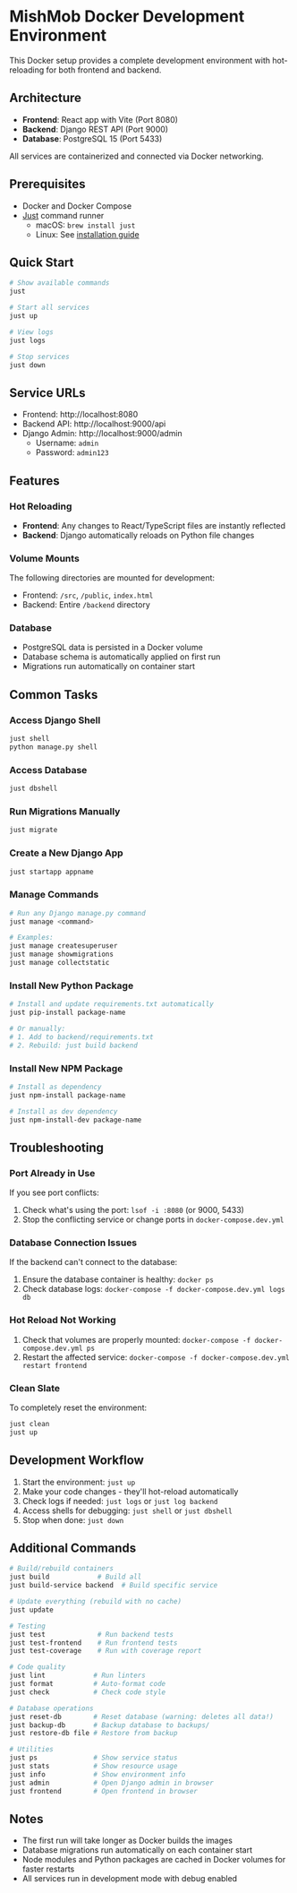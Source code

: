 # MishMob Docker Development Environment

This Docker setup provides a complete development environment with hot-reloading for both frontend and backend.

## Architecture

- **Frontend**: React app with Vite (Port 8080)
- **Backend**: Django REST API (Port 9000)
- **Database**: PostgreSQL 15 (Port 5433)

All services are containerized and connected via Docker networking.

## Prerequisites

- Docker and Docker Compose
- [Just](https://github.com/casey/just) command runner
  - macOS: `brew install just`
  - Linux: See [installation guide](https://github.com/casey/just#installation)

## Quick Start

```bash
# Show available commands
just

# Start all services
just up

# View logs
just logs

# Stop services
just down
```

## Service URLs

- Frontend: http://localhost:8080
- Backend API: http://localhost:9000/api
- Django Admin: http://localhost:9000/admin
  - Username: `admin`
  - Password: `admin123`

## Features

### Hot Reloading
- **Frontend**: Any changes to React/TypeScript files are instantly reflected
- **Backend**: Django automatically reloads on Python file changes

### Volume Mounts
The following directories are mounted for development:
- Frontend: `/src`, `/public`, `index.html`
- Backend: Entire `/backend` directory

### Database
- PostgreSQL data is persisted in a Docker volume
- Database schema is automatically applied on first run
- Migrations run automatically on container start

## Common Tasks

### Access Django Shell
```bash
just shell
python manage.py shell
```

### Access Database
```bash
just dbshell
```

### Run Migrations Manually
```bash
just migrate
```

### Create a New Django App
```bash
just startapp appname
```

### Manage Commands
```bash
# Run any Django manage.py command
just manage <command>

# Examples:
just manage createsuperuser
just manage showmigrations
just manage collectstatic
```

### Install New Python Package
```bash
# Install and update requirements.txt automatically
just pip-install package-name

# Or manually:
# 1. Add to backend/requirements.txt
# 2. Rebuild: just build backend
```

### Install New NPM Package
```bash
# Install as dependency
just npm-install package-name

# Install as dev dependency
just npm-install-dev package-name
```

## Troubleshooting

### Port Already in Use
If you see port conflicts:
1. Check what's using the port: `lsof -i :8080` (or 9000, 5433)
2. Stop the conflicting service or change ports in `docker-compose.dev.yml`

### Database Connection Issues
If the backend can't connect to the database:
1. Ensure the database container is healthy: `docker ps`
2. Check database logs: `docker-compose -f docker-compose.dev.yml logs db`

### Hot Reload Not Working
1. Check that volumes are properly mounted: `docker-compose -f docker-compose.dev.yml ps`
2. Restart the affected service: `docker-compose -f docker-compose.dev.yml restart frontend`

### Clean Slate
To completely reset the environment:
```bash
just clean
just up
```

## Development Workflow

1. Start the environment: `just up`
2. Make your code changes - they'll hot-reload automatically
3. Check logs if needed: `just logs` or `just log backend`
4. Access shells for debugging: `just shell` or `just dbshell`
5. Stop when done: `just down`

## Additional Commands

```bash
# Build/rebuild containers
just build            # Build all
just build-service backend  # Build specific service

# Update everything (rebuild with no cache)
just update

# Testing
just test             # Run backend tests
just test-frontend    # Run frontend tests
just test-coverage    # Run with coverage report

# Code quality
just lint            # Run linters
just format          # Auto-format code
just check           # Check code style

# Database operations
just reset-db        # Reset database (warning: deletes all data!)
just backup-db       # Backup database to backups/
just restore-db file # Restore from backup

# Utilities
just ps              # Show service status
just stats           # Show resource usage
just info            # Show environment info
just admin           # Open Django admin in browser
just frontend        # Open frontend in browser
```

## Notes

- The first run will take longer as Docker builds the images
- Database migrations run automatically on each container start
- Node modules and Python packages are cached in Docker volumes for faster restarts
- All services run in development mode with debug enabled